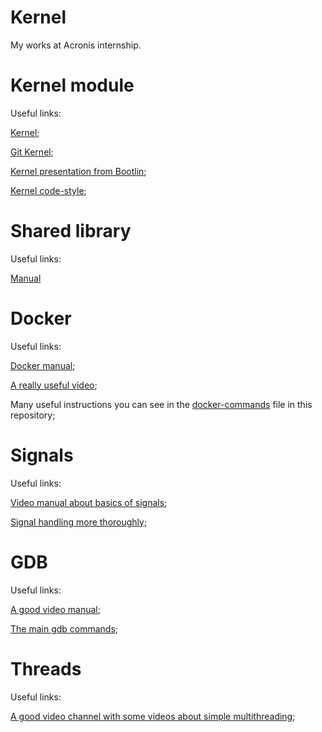 # Kernel
My works at Acronis internship.

# Kernel module

Useful links:

[Kernel](https://www.kernel.org/);

[Git Kernel](https://git.kernel.org/pub/scm/linux/kernel/git/tglx/history.git);

[Kernel presentation from Bootlin](https://bootlin.com/doc/training/linux-kernel/linux-kernel-slides.pdf);

[Kernel code-style](linux/Documentation/process/coding-style.rst);

# Shared library

Useful links:

[Manual](https://rtfm.co.ua/c-sozdanie-i-primenenie-shared-library-v-linux/)

# Docker

Useful links:

[Docker manual](https://towardsdatascience.com/learn-enough-docker-to-be-useful-b0b44222eef5);

[A really useful video](https://www.youtube.com/watch?v=QF4ZF857m44);

Many useful instructions you can see in the [docker-commands](https://github.com/kostya2709/Kernel/blob/master/docker/docker-commands) file in this repository;

# Signals

Useful links:

[Video manual about basics of signals](https://www.youtube.com/watch?v=83M5-NPDeWs);

[Signal handling more thoroughly](https://www.ibm.com/developerworks/ru/library/l-signals_1/index.html);

# GDB

Useful links:

[A good video manual](https://www.youtube.com/watch?v=o5Em514nOtY&t=338s);

[The main gdb commands](https://github.com/kostya2709/Kernel/blob/master/gdb_tests/compilation_keys);

# Threads

Useful links:

[A good video channel with some videos about simple multithreading](https://www.youtube.com/channel/UCtLKO1Cb2GVNrbU7Fi0pM0w/playlists);
